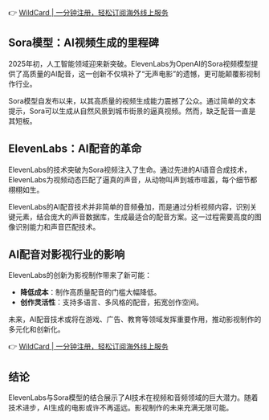 👉 [WildCard | 一分钟注册，轻松订阅海外线上服务](https://bit.ly/bewildcard)

## Sora模型：AI视频生成的里程碑

2025年初，人工智能领域迎来新突破。ElevenLabs为OpenAI的Sora视频模型提供了高质量的AI配音，这一创新不仅填补了“无声电影”的遗憾，更可能颠覆影视制作行业。

Sora模型自发布以来，以其高质量的视频生成能力震撼了公众。通过简单的文本提示，Sora可以生成从自然风景到城市街景的逼真视频。然而，缺乏配音一直是其短板。

## ElevenLabs：AI配音的革命

ElevenLabs的技术突破为Sora视频注入了生命。通过先进的AI语音合成技术，ElevenLabs为视频动态匹配了逼真的声音，从动物叫声到城市喧嚣，每个细节都栩栩如生。

ElevenLabs的AI配音技术并非简单的音频叠加，而是通过分析视频内容，识别关键元素，结合庞大的声音数据库，生成最适合的配音方案。这一过程需要高度的图像识别能力和声音匹配技术。

## AI配音对影视行业的影响

ElevenLabs的创新为影视制作带来了新可能：

- **降低成本**：制作高质量配音的门槛大幅降低。
- **创作灵活性**：支持多语言、多风格的配音，拓宽创作空间。

未来，AI配音技术或将在游戏、广告、教育等领域发挥重要作用，推动影视制作的多元化和创新化。

👉 [WildCard | 一分钟注册，轻松订阅海外线上服务](https://bit.ly/bewildcard)

## 结论

ElevenLabs与Sora模型的结合展示了AI技术在视频和音频领域的巨大潜力。随着技术进步，AI生成的电影或许不再遥远。影视制作的未来充满无限可能。